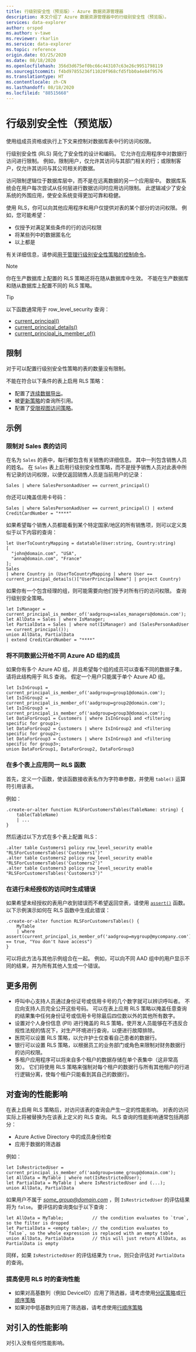 ```yaml
---
title: 行级别安全性（预览版）- Azure 数据资源管理器
description: 本文介绍了 Azure 数据资源管理器中的行级别安全性（预览版）。
services: data-explorer
author: orspod
ms.author: v-tawe
ms.reviewer: rkarlin
ms.service: data-explorer
ms.topic: reference
origin.date: 03/25/2020
ms.date: 08/18/2020
ms.openlocfilehash: 356d3d675ef0bc66c443107c63e26c9951798119
ms.sourcegitcommit: f4bd97855236f11020f968cfd5fbb0a4e84f9576
ms.translationtype: HT
ms.contentlocale: zh-CN
ms.lasthandoff: 08/18/2020
ms.locfileid: "88515668"
---
```

# <a name="row-level-security-preview"></a>行级别安全性（预览版）

使用组成员资格或执行上下文来控制对数据库表中行的访问权限。

行级别安全性 (RLS) 简化了安全性的设计和编码。 它允许在应用程序中对数据行访问进行限制。 例如，限制用户，仅允许其访问与其部门相关的行；或限制客户，仅允许其访问与其公司相关的数据。

访问限制逻辑位于数据库层中，而不是在远离数据的另一个应用层中。 数据库系统会在用户每次尝试从任何层进行数据访问时应用访问限制。 此逻辑减少了安全系统的外围应用，使安全系统变得更加可靠和稳健。

使用 RLS，你可以向其他应用程序和用户仅提供对表的某个部分的访问权限。 例如，您可能希望：

* 仅授予对满足某些条件的行的访问权限
* 将某些列中的数据匿名化
* 以上都是

有关详细信息，请参阅[用于管理行级别安全性策略的控制命令](../management/row-level-security-policy.md)。

> [!NOTE]
> 你在生产数据库上配置的 RLS 策略还将在随从数据库中生效。 不能在生产数据库和随从数据库上配置不同的 RLS 策略。

> [!TIP]
> 以下函数通常用于 row_level_security 查询：
> * [current_principal()](../query/current-principalfunction.md)
> * [current_principal_details()](../query/current-principal-detailsfunction.md)
> * [current_principal_is_member_of()](../query/current-principal-ismemberoffunction.md)

## <a name="limitations"></a>限制

对于可以配置行级别安全性策略的表的数量没有限制。

不能在符合以下条件的表上启用 RLS 策略：
* 配置了[连续数据导出](../management/data-export/continuous-data-export.md)。
* 被[更新策略](./updatepolicy.md)的查询所引用。
* 配置了[受限视图访问策略](./restrictedviewaccesspolicy.md)。

## <a name="examples"></a>示例

### <a name="limit-access-to-sales-table"></a>限制对 Sales 表的访问

在名为 `Sales` 的表中，每行都包含有关销售的详细信息。 其中一列包含销售人员的姓名。 在 `Sales` 表上启用行级别安全性策略，而不是授予销售人员对此表中所有记录的访问权限，以便仅返回销售人员是当前用户的记录：

```kusto
Sales | where SalesPersonAadUser == current_principal()
```

你还可以掩盖信用卡号码：

```kusto
Sales | where SalesPersonAadUser == current_principal() | extend CreditCardNumber = "****"
```

如果希望每个销售人员都能看到某个特定国家/地区的所有销售项，则可以定义类似于以下内容的查询：

```kusto
let UserToCountryMapping = datatable(User:string, Country:string)
[
  "john@domain.com", "USA",
  "anna@domain.com", "France"
];
Sales
| where Country in (UserToCountryMapping | where User == current_principal_details()["UserPrincipalName"] | project Country)
```

如果你有一个包含经理的组，则可能需要向他们授予对所有行的访问权限。 查询行级别安全策略。

```kusto
let IsManager = current_principal_is_member_of('aadgroup=sales_managers@domain.com');
let AllData = Sales | where IsManager;
let PartialData = Sales | where not(IsManager) and (SalesPersonAadUser == current_principal());
union AllData, PartialData
| extend CreditCardNumber = "****"
```

### <a name="expose-different-data-to-members-of-different-azure-ad-groups"></a>将不同数据公开给不同 Azure AD 组的成员

如果你有多个 Azure AD 组，并且希望每个组的成员可以查看不同的数据子集，请将此结构用于 RLS 查询。 假定一个用户只能属于单个 Azure AD 组。

```kusto
let IsInGroup1 = current_principal_is_member_of('aadgroup=group1@domain.com');
let IsInGroup2 = current_principal_is_member_of('aadgroup=group2@domain.com');
let IsInGroup3 = current_principal_is_member_of('aadgroup=group3@domain.com');
let DataForGroup1 = Customers | where IsInGroup1 and <filtering specific for group1>;
let DataForGroup2 = Customers | where IsInGroup2 and <filtering specific for group2>;
let DataForGroup3 = Customers | where IsInGroup3 and <filtering specific for group3>;
union DataForGroup1, DataForGroup2, DataForGroup3
```

### <a name="apply-the-same-rls-function-on-multiple-tables"></a>在多个表上应用同一 RLS 函数

首先，定义一个函数，使该函数接收表名作为字符串参数，并使用 `table()` 运算符引用该表。 

例如：

```
.create-or-alter function RLSForCustomersTables(TableName: string) {
    table(TableName)
    | ...
}
```

然后通过以下方式在多个表上配置 RLS：


```
.alter table Customers1 policy row_level_security enable "RLSForCustomersTables('Customers1')"
.alter table Customers2 policy row_level_security enable "RLSForCustomersTables('Customers2')"
.alter table Customers3 policy row_level_security enable "RLSForCustomersTables('Customers3')"
```

### <a name="produce-an-error-upon-unauthorized-access"></a>在进行未经授权的访问时生成错误

如果希望未经授权的表用户收到错误而不希望返回空表，请使用 [`assert()`](../query/assert-function.md) 函数。 以下示例演示如何在 RLS 函数中生成此错误：

```
.create-or-alter function RLSForCustomersTables() {
    MyTable
    | where assert(current_principal_is_member_of('aadgroup=mygroup@mycompany.com') == true, "You don't have access")
}
```

可以将此方法与其他示例组合在一起。 例如，可以向不同 AAD 组中的用户显示不同的结果，并为所有其他人生成一个错误。

## <a name="more-use-cases"></a>更多用例

* 呼叫中心支持人员通过身份证号或信用卡号的几个数字就可以辨识呼叫者。 不应向支持人员完全公开这些号码。 可以在表上应用 RLS 策略以掩盖任意查询的结果集中任何身份证号或信用卡号除最后四位数以外的其他所有数字。
* 设置对个人身份信息 (PII) 进行掩盖的 RLS 策略，使开发人员能够在不违反合规性法规的情况下，对生产环境进行查询，以便进行故障排除。
* 医院可以设置 RLS 策略，以允许护士仅查看自己患者的数据行。
* 银行可以设置 RLS 策略，以根据员工的业务部门或角色来限制对财务数据行的访问权限。
* 多租户应用程序可以将来自多个租户的数据存储在单个表集中（这非常高效）。 它们将使用 RLS 策略来强制对每个租户的数据行与所有其他租户的行进行逻辑分离，使每个租户只能看到其自己的数据行。

## <a name="performance-impact-on-queries"></a>对查询的性能影响

在表上启用 RLS 策略后，对访问该表的查询会产生一定的性能影响。 对表的访问实际上将被替换为在该表上定义的 RLS 查询。 RLS 查询的性能影响通常包括两部分：

* Azure Active Directory 中的成员身份检查
* 应用于数据的筛选器

例如：

```kusto
let IsRestrictedUser = current_principal_is_member_of('aadgroup=some_group@domain.com');
let AllData = MyTable | where not(IsRestrictedUser);
let PartialData = MyTable | where IsRestrictedUser and (...);
union AllData, PartialData
```

如果用户不属于 *some_group@domain.com* ，则 `IsRestrictedUser` 的评估结果将为 `false`。 要评估的查询类似于以下查询：

```kusto
let AllData = MyTable;           // the condition evaluates to `true`, so the filter is dropped
let PartialData = <empty table>; // the condition evaluates to `false`, so the whole expression is replaced with an empty table
union AllData, PartialData       // this will just return AllData, as PartialData is empty
```

同样，如果 `IsRestrictedUser` 的评估结果为 `true`，则只会评估对 `PartialData` 的查询。

### <a name="improve-query-performance-when-rls-is-used"></a>提高使用 RLS 时的查询性能

* 如果对高基数列（例如 DeviceID）应用了筛选器，请考虑使用[分区策略](./partitioningpolicy.md)或[行顺序策略](./roworderpolicy.md)
* 如果对中低基数列应用了筛选器，请考虑使用[行顺序策略](./roworderpolicy.md)

## <a name="performance-impact-on-ingestion"></a>对引入的性能影响

对引入没有任何性能影响。
